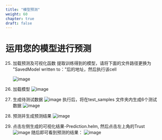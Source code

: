 ```yaml
---
title: "模型预测"
weight: 60
chapter: true
draft: false
---
```


#  运用您的模型进行预测    

25.	加载预测及可视化函数
    提取训练得到的模型，请将下面的文件路径更换为 "SavedModel written to："后的地址，然后执行该cell
 
    ![image](/images/pngs/029.png)
26.	加载模型
    ![image](/images/pngs/030.png)
27.	生成待测试数据
    ![image](/images/pngs/031.png)
    执行后，将在test_samples 文件夹内生成6个测试数据
    ![image](/images/pngs/032.png)
28.	预测并生成预测结果
    ![image](/images/pngs/033.png)
29.	点击左侧生成的可视化结果-Prediction.helm, 然后点击左上角的Trust
    ![image](/images/pngs/034.png)
    随后即可看到预测的结果：
    ![image](/images/pngs/035.png)


